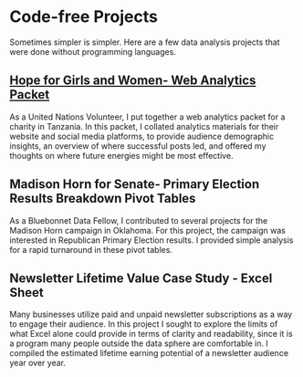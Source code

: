 # Code-free Projects
Sometimes simpler is simpler. Here are a few data analysis projects that were done without programming languages.

## **[Hope for Girls and Women- Web Analytics Packet](https://github.com/elisabethdeltoro/code-free-projects/blob/main/Hope%20for%20Girls%20and%20Women%20Analytics%20Packet.pdf)**
As a United Nations Volunteer, I put together a web analytics packet for a charity in Tanzania. In this packet, I collated analytics materials for their website and social media platforms, to provide audience demographic insights, an overview of where successful posts led, and offered my thoughts on where future energies might be most effective.

## Madison Horn for Senate- Primary Election Results Breakdown Pivot Tables
As a Bluebonnet Data Fellow, I contributed to several projects for the Madison Horn campaign in Oklahoma. For this project, the campaign was interested in Republican Primary Election results. I provided simple analysis for a rapid turnaround in these pivot tables.

## Newsletter Lifetime Value Case Study - Excel Sheet
Many businesses utilize paid and unpaid newsletter subscriptions as a way to engage their audience. In this project I sought to explore the limits of what Excel alone could provide in terms of clarity and readability, since it is a program many people outside the data sphere are comfortable in. I compiled the estimated lifetime earning potential of a newsletter audience year over year.

